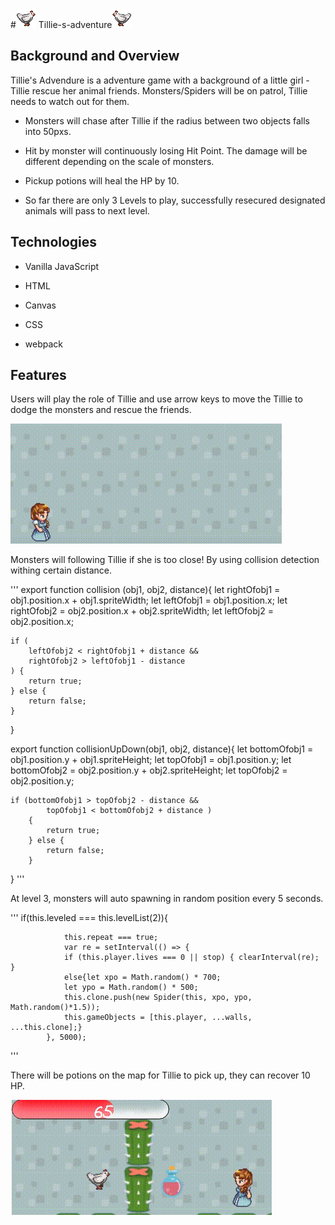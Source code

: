 #![Flare screenshot](assets/image/right.gif) Tillie-s-adventure![Flare screenshot](assets/image/left.gif)


## Background and Overview

Tillie's Advendure is a adventure game with a background of a little girl - Tillie rescue her animal friends. 
Monsters/Spiders will be on patrol, Tillie needs to watch out for them. 


* Monsters will chase after Tillie if the radius between two objects falls into 50pxs. 

* Hit by monster will continuously losing Hit Point. The damage will be different depending on the scale of monsters.

* Pickup potions will heal the HP by 10. 

* So far there are only 3 Levels to play, successfully resecured designated animals will pass to next level. 


## Technologies

* Vanilla JavaScript 

* HTML

* Canvas

* CSS

* webpack


## Features

Users will play the role of Tillie and use arrow keys to move the Tillie to dodge the monsters and rescue the friends.

![Flare screenshot](assets/image/walking1.gif)


Monsters will following Tillie if she is too close! By using collision detection withing certain distance.

'''
export function collision (obj1, obj2, distance){
    let rightOfobj1 = obj1.position.x + obj1.spriteWidth;
    let leftOfobj1 = obj1.position.x;
    let rightOfobj2 = obj2.position.x + obj2.spriteWidth;
    let leftOfobj2 = obj2.position.x;

    if (
        leftOfobj2 < rightOfobj1 + distance &&
        rightOfobj2 > leftOfobj1 - distance
    ) {
        return true;
    } else {
        return false;
    }
}

export function collisionUpDown(obj1, obj2, distance){
    let bottomOfobj1 = obj1.position.y + obj1.spriteHeight;
    let topOfobj1 = obj1.position.y;
    let bottomOfobj2 = obj2.position.y + obj2.spriteHeight;
    let topOfobj2 = obj2.position.y;

    if (bottomOfobj1 > topOfobj2 - distance &&
            topOfobj1 < bottomOfobj2 + distance )
        {
            return true;
        } else {
            return false;
        }
}
'''

At level 3, monsters will auto spawning in random position every 5 seconds.

'''
if(this.leveled === this.levelList(2)){
    
                this.repeat === true;
                var re = setInterval(() => {
                if (this.player.lives === 0 || stop) { clearInterval(re); }
                else{let xpo = Math.random() * 700;
                let ypo = Math.random() * 500;
                this.clone.push(new Spider(this, xpo, ypo, Math.random()*1.5));
                this.gameObjects = [this.player, ...walls, ...this.clone];}
            }, 5000);
'''

There will be potions on the map for Tillie to pick up, they can recover 10 HP.

![Flare screenshot](assets/image/potion.gif)
##





